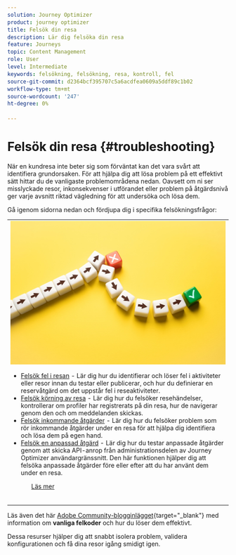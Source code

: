 ```yaml
---
solution: Journey Optimizer
product: journey optimizer
title: Felsök din resa
description: Lär dig felsöka din resa
feature: Journeys
topic: Content Management
role: User
level: Intermediate
keywords: felsökning, felsökning, resa, kontroll, fel
source-git-commit: d2364bcf395707c5a6acdfea0609a5ddf89c1b02
workflow-type: tm+mt
source-wordcount: '247'
ht-degree: 0%

---
```


# Felsök din resa {#troubleshooting}

När en kundresa inte beter sig som förväntat kan det vara svårt att identifiera grundorsaken. För att hjälpa dig att lösa problem på ett effektivt sätt hittar du de vanligaste problemområdena nedan. Oavsett om ni ser misslyckade resor, inkonsekvenser i utförandet eller problem på åtgärdsnivå ger varje avsnitt riktad vägledning för att undersöka och lösa dem.

Gå igenom sidorna nedan och fördjupa dig i specifika felsökningsfrågor:

<table style="table-layout:fixed">
<tr style="border: 0;">
  <td>
    <div><img alt="Felsöka resefel" src="../assets/do-not-localize/troubleshooting.jpeg" /> 
    <br><ul><li><a href="../building-journeys/troubleshooting.md">Felsök fel i resan</a> - Lär dig hur du identifierar och löser fel i aktiviteter eller resor innan du testar eller publicerar, och hur du definierar en reservåtgärd om det uppstår fel i reseaktiviteter.</li>
    <li><a href="../building-journeys/troubleshooting-execution.md">Felsök körning av resa</a> - Lär dig hur du felsöker resehändelser, kontrollerar om profiler har registrerats på din resa, hur de navigerar genom den och om meddelanden skickas.</li>
     <li><a href="../building-journeys/troubleshooting-inbound.md">Felsök inkommande åtgärder</a> - Lär dig hur du felsöker problem som rör inkommande åtgärder under en resa för att hjälpa dig identifiera och lösa dem på egen hand.</li>
     <li><a href="../action/troubleshoot-custom-action.md">Felsök en anpassad åtgärd</a> - Lär dig hur du testar anpassade åtgärder genom att skicka API-anrop från administrationsdelen av Journey Optimizer användargränssnitt. Den här funktionen hjälper dig att felsöka anpassade åtgärder före eller efter att du har använt dem under en resa.</li>
    <ul>
    <div>
     <a href="../integrations/ajo-integrations.md">Läs mer</a></div>
    </div>
    <br>
  </td>
</tr>
</table>

<!--
* **[Troubleshoot journey errors](../building-journeys/troubleshooting.md)**
  Learn how to identify and resolve activity or journey errors before test or publication, and how to define a fallback action in case of an error in journey activities.

* **[Troubleshoot journey execution](../building-journeys/troubleshooting-execution.md)**
  Understand how to troubleshoot journey events, check if profiles entered your journey, how they navigate through it, and if messsages are sent.

* **[Troubleshoot inbound actions](../building-journeys/troubleshooting-inbound.md)**
  Learn how to debug issues related to inbound actions in a journey, in order to help you identify and resolve them on your own.

* **[Troubleshoot a custom action](../action/troubleshoot-custom-action.md)**
  Learn how to test your custom actions by sending API calls from the administration section of Journey Optimizer user interface. This capability helps you troubleshoot your custom actions before or after using them in a journey.

-->

Läs även det här [Adobe Community-blogginlägget](https://experienceleaguecommunities.adobe.com/t5/journey-optimizer-blogs/demystifying-adobe-journey-optimizer-error-codes-root-causes-and/ba-p/760884){target="_blank"} med information om **vanliga felkoder** och hur du löser dem effektivt.

Dessa resurser hjälper dig att snabbt isolera problem, validera konfigurationen och få dina resor igång smidigt igen.
